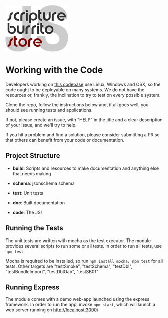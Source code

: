 ![Logo](./logo_xs.png)

# Working with the Code

Developers working on [this codebase](../../README.md) use Linux, Windows and OSX, so the code ought to be deployable on many systems. We do not have the resources or, frankly, the inclination to try to test on every possible system.

Clone the repo, follow the instructions below and, if all goes well, you should see running tests and applications.

If not, please create an issue, with "HELP" in the title and a clear description of your issue, and we'll try to help.

If you hit a problem and find a solution, please consider submitting a PR so that others can benefit from your code or documentation.

## Project Structure

* **build**: Scripts and resources to make documentation and anything else that needs making

* **schema**: jsonschema schema

* **test**: Unit tests

* **doc**: Built documentation

* **code**: The JS!

## Running the Tests

The unit tests are written with mocha as the test executor. The module provides several scripts to run some or all tests. In order to run all tests, use `npm test`.

Mocha is required to be installed, so run `npm install mocha; npm test` for all tests. Other targets are "testSmoke", "testSchema", "testDbl", "testBundleImport", "testDblOab", "testSB01"

## Running Express

The module comes with a demo web-app launched using the express framework. In order to run the app, invoke `npm start`, which will launch a web server running on <http://localhost:3000/>
